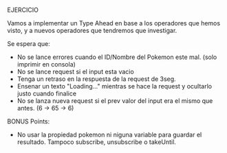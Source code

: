EJERCICIO

Vamos a implementar un Type Ahead en base a los operadores que hemos visto, y a nuevos operadores que tendremos que investigar.

Se espera que:

- No se lance errores cuando el ID/Nombre del Pokemon este mal. (solo imprimir en consola)
- No se lance request si el input esta vacio
- Tenga un retraso en la respuesta de la request de 3seg.
- Ensenar un texto "Loading..." mientras se hace la request y ocultarlo justo cuando finalice
- No se lanza nueva request si el prev valor del input era el mismo que antes. (6 -> 65 -> 6)

BONUS Points:

- No usar la propiedad pokemon ni niguna variable para guardar el resultado. Tampoco subscribe, unsubscribe o takeUntil.
